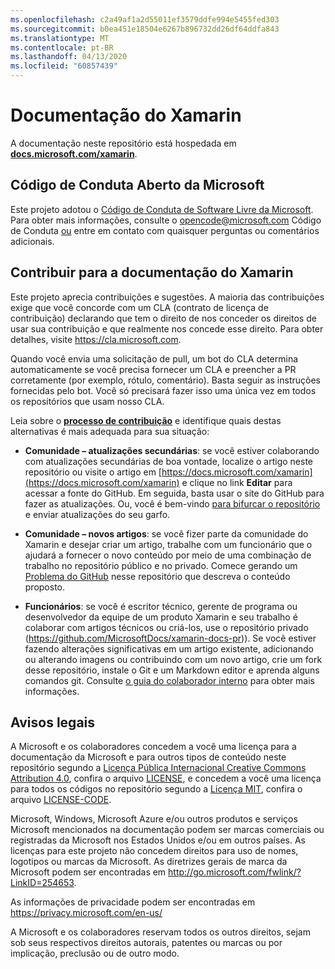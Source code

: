 ```yaml
---
ms.openlocfilehash: c2a49af1a2d55011ef3579ddfe994e5455fed303
ms.sourcegitcommit: b0ea451e18504e6267b896732dd26df64ddfa843
ms.translationtype: MT
ms.contentlocale: pt-BR
ms.lasthandoff: 04/13/2020
ms.locfileid: "60857439"
---
```

# <a name="xamarin-documentation"></a>Documentação do Xamarin

A documentação neste repositório está hospedada em [**docs.microsoft.com/xamarin**](https://docs.microsoft.com/xamarin).

## <a name="microsoft-open-source-code-of-conduct"></a>Código de Conduta Aberto da Microsoft

Este projeto adotou o [Código de Conduta de Software Livre da Microsoft](https://opensource.microsoft.com/codeofconduct/).
Para obter mais informações, consulte o [opencode@microsoft.com](mailto:opencode@microsoft.com) Código de Conduta [ou](https://opensource.microsoft.com/codeofconduct/faq/) entre em contato com quaisquer perguntas ou comentários adicionais.

## <a name="contribute-to-xamarin-documentation"></a>Contribuir para a documentação do Xamarin

Este projeto aprecia contribuições e sugestões.  A maioria das contribuições exige que você concorde com um CLA (contrato de licença de contribuição) declarando que tem o direito de nos conceder os direitos de usar sua contribuição e que realmente nos concede esse direito. Para obter detalhes, visite https://cla.microsoft.com.

Quando você envia uma solicitação de pull, um bot do CLA determina automaticamente se você precisa fornecer um CLA e preencher a PR corretamente (por exemplo, rótulo, comentário). Basta seguir as instruções fornecidas pelo bot. Você só precisará fazer isso uma única vez em todos os repositórios que usam nosso CLA.

Leia sobre o [**processo de contribuição**](CONTRIBUTING.md) e identifique quais destas alternativas é mais adequada para sua situação:

* **Comunidade – atualizações secundárias**: se você estiver colaborando com atualizações secundárias de boa vontade, localize o artigo neste repositório ou visite o artigo em [https://docs.microsoft.com/xamarin](https://docs.microsoft.com/xamarin) e clique no link **Editar** para acessar a fonte do GitHub. Em seguida, basta usar o site do GitHub para fazer as atualizações. Ou, você é bem-vindo [para bifurcar o repositório](CONTRIBUTING.md) e enviar atualizações do seu garfo.

* **Comunidade – novos artigos**: se você fizer parte da comunidade do Xamarin e desejar criar um artigo, trabalhe com um funcionário que o ajudará a fornecer o novo conteúdo por meio de uma combinação de trabalho no repositório público e no privado. Comece gerando um [Problema do GitHub](https://github.com/MicrosoftDocs/xamarin-docs/issues) nesse repositório que descreva o conteúdo proposto.

* **Funcionários**: se você é escritor técnico, gerente de programa ou desenvolvedor da equipe de um produto Xamarin e seu trabalho é colaborar com artigos técnicos ou criá-los, use o repositório privado (https://github.com/MicrosoftDocs/xamarin-docs-pr)). Se você estiver fazendo alterações significativas em um artigo existente, adicionando ou alterando imagens ou contribuindo com um novo artigo, crie um fork desse repositório, instale o Git e um Markdown editor e aprenda alguns comandos git. Consulte [o guia do colaborador interno](https://review.docs.microsoft.com/help/contribute/?branch=master) para obter mais informações.

## <a name="legal-notices"></a>Avisos legais

A Microsoft e os colaboradores concedem a você uma licença para a documentação da Microsoft e para outros tipos de conteúdo neste repositório segundo a [Licença Pública Internacional Creative Commons Attribution 4.0](https://creativecommons.org/licenses/by/4.0/legalcode), confira o arquivo [LICENSE](LICENSE), e concedem a você uma licença para todos os códigos no repositório segundo a [Licença MIT](https://opensource.org/licenses/MIT), confira o arquivo [LICENSE-CODE](LICENSE-CODE).

Microsoft, Windows, Microsoft Azure e/ou outros produtos e serviços Microsoft mencionados na documentação podem ser marcas comerciais ou registradas da Microsoft nos Estados Unidos e/ou em outros países.
As licenças para este projeto não concedem direitos para uso de nomes, logotipos ou marcas da Microsoft.
As diretrizes gerais de marca da Microsoft podem ser encontradas em http://go.microsoft.com/fwlink/?LinkID=254653.

As informações de privacidade podem ser encontradas em https://privacy.microsoft.com/en-us/

A Microsoft e os colaboradores reservam todos os outros direitos, sejam sob seus respectivos direitos autorais, patentes ou marcas ou por implicação, preclusão ou de outro modo.
